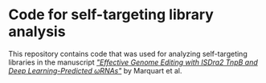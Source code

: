 # Code for self-targeting library analysis

This repository contains code that was used for analyzing self-targeting libraries in the manuscript [*"Effective Genome Editing with ISDra2 TnpB and Deep Learning-Predicted ωRNAs"*](https://www.schwanklab.org/publications) by Marquart et al.
